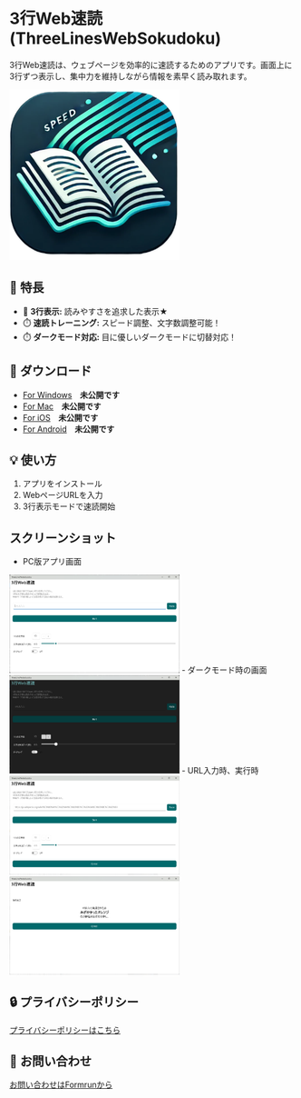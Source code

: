 # 3行Web速読 (ThreeLinesWebSokudoku)

3行Web速読は、ウェブページを効率的に速読するためのアプリです。画面上に3行ずつ表示し、集中力を維持しながら情報を素早く読み取れます。

<img src="images/appiconfg.svg" alt="アプリ画面" width="300">


## 📝 特長
- 📖 **3行表示:** 読みやすさを追求した表示★
- ⏱️ **速読トレーニング:** スピード調整、文字数調整可能！
- ⏱️ **ダークモード対応:** 目に優しいダークモードに切替対応！

## 📲 ダウンロード
- [For Windows](https://example.com)　**未公開です**
- [For Mac](https://example.com)　**未公開です**
- [For iOS](https://example.com)　**未公開です**
- [For Android](https://example.com)　**未公開です**

## 💡 使い方
1. アプリをインストール
2. WebページURLを入力
3. 3行表示モードで速読開始

## スクリーンショット
- PC版アプリ画面
<img src="images/pic001.png" alt="PC版アプリ画面" width="300">
- ダークモード時の画面
<img src="images/pic002.png" alt="PC版アプリ画面（ダークモード）" width="300">
- URL入力時、実行時
<img src="images/pic003.png" alt="URL入力時" width="300">
<img src="images/pic004.png" alt="実行時" width="300">


## 🔒 プライバシーポリシー
[プライバシーポリシーはこちら](privacy.md)

## 📧 お問い合わせ
[お問い合わせはFormrunから](https://form.run/@yahoo-eF6XHIch4UKZT592Vk5I)
